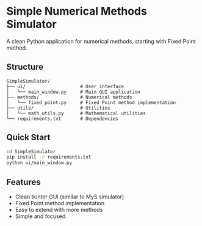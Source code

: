 # Simple Numerical Methods Simulator

A clean Python application for numerical methods, starting with Fixed Point method.

## Structure
```
SimpleSimulator/
├── ui/                    # User interface
│   └── main_window.py     # Main GUI application
├── methods/               # Numerical methods
│   └── fixed_point.py     # Fixed Point method implementation
├── utils/                 # Utilities
│   └── math_utils.py      # Mathematical utilities
└── requirements.txt       # Dependencies
```

## Quick Start
```bash
cd SimpleSimulator
pip install -r requirements.txt
python ui/main_window.py
```

## Features
- Clean tkinter GUI (similar to MyS simulator)
- Fixed Point method implementation
- Easy to extend with more methods
- Simple and focused
